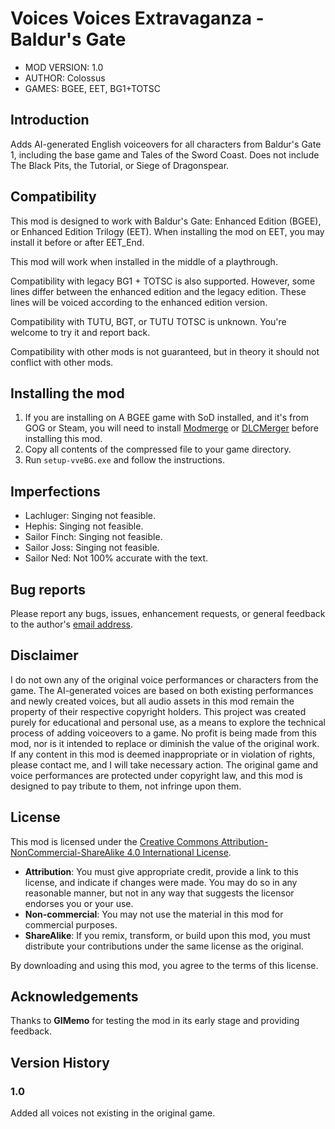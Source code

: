 # Voices Voices Extravaganza - Baldur's Gate

- MOD VERSION: 1.0
- AUTHOR: Colossus
- GAMES: BGEE, EET, BG1+TOTSC

## Introduction

Adds AI-generated English voiceovers for all characters from Baldur's Gate 1, including the base game and Tales of the Sword Coast. Does not include The Black Pits, the Tutorial, or Siege of Dragonspear.

## Compatibility

This mod is designed to work with Baldur's Gate: Enhanced Edition (BGEE), or Enhanced Edition Trilogy (EET). When installing the mod on EET, you may install it before or after EET_End.

This mod will work when installed in the middle of a playthrough.

Compatibility with legacy BG1 + TOTSC is also supported. However, some lines differ between the enhanced edition and the legacy edition. These lines will be voiced according to the enhanced edition version.

Compatibility with TUTU, BGT, or TUTU TOTSC is unknown. You're welcome to try it and report back.

Compatibility with other mods is not guaranteed, but in theory it should not conflict with other mods.

## Installing the mod

1. If you are installing on A BGEE game with SoD installed, and it's from GOG or Steam, you will need to install [Modmerge](https://github.com/ScottBrooks/modmerge/releases) or [DLCMerger](https://github.com/Argent77/A7-DlcMerger) before installing this mod.
2. Copy all contents of the compressed file to your game directory. 
3. Run `setup-vveBG.exe` and follow the instructions.

## Imperfections

- Lachluger: Singing not feasible.
- Hephis: Singing not feasible.
- Sailor Finch: Singing not feasible.
- Sailor Joss: Singing not feasible.
- Sailor Ned: Not 100% accurate with the text.

## Bug reports

Please report any bugs, issues, enhancement requests, or general feedback to the author's [email address](mailto:colossuschang@gmail.com).

## Disclaimer
I do not own any of the original voice performances or characters from the game. The AI-generated voices are based on both existing performances and newly created voices, but all audio assets in this mod remain the property of their respective copyright holders. 
This project was created purely for educational and personal use, as a means to explore the technical process of adding voiceovers to a game. No profit is being made from this mod, nor is it intended to replace or diminish the value of the original work.
If any content in this mod is deemed inappropriate or in violation of rights, please contact me, and I will take necessary action. The original game and voice performances are protected under copyright law, and this mod is designed to pay tribute to them, not infringe upon them.

## License

This mod is licensed under the [Creative Commons Attribution-NonCommercial-ShareAlike 4.0 International License](https://creativecommons.org/licenses/by-nc-sa/4.0/).

- **Attribution**: You must give appropriate credit, provide a link to this license, and indicate if changes were made. You may do so in any reasonable manner, but not in any way that suggests the licensor endorses you or your use.
- **Non-commercial**: You may not use the material in this mod for commercial purposes.
- **ShareAlike**: If you remix, transform, or build upon this mod, you must distribute your contributions under the same license as the original.

By downloading and using this mod, you agree to the terms of this license.

## Acknowledgements

Thanks to **GIMemo** for testing the mod in its early stage and providing feedback.

## Version History

### 1.0
Added all voices not existing in the original game.
